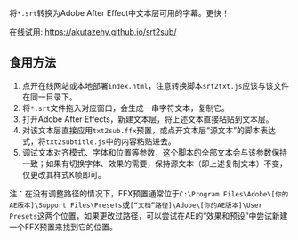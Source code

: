 将`*.srt`转换为Adobe After Effect中文本层可用的字幕。更快！

在线试用: https://akutazehy.github.io/srt2sub/

## 食用方法

1. 点开在线网站或本地部署`index.html`，注意转换脚本`srt2txt.js`应该与该文件在同一目录下。
2. 将`*.srt`文件拖入对应窗口，会生成一串字符文本，复制它。
3. 打开Adobe After Effects，新建文本层，将上述文本直接粘贴到文本层。
4. 对该文本层直接应用`txt2sub.ffx`预置，或点开文本层“源文本”的脚本表达式，将`txt2subtitle.js`中的内容粘贴进去。
5. 调试文本对齐模式、字体和位置等参数，这个脚本的全部文本会与该参数保持一致；如果有切换字体、效果的需要，保持源文本（即上述复制文本）不变，仅更改其样式K帧即可。

注：在没有调整路径的情况下，FFX预置通常位于`C:\Program Files\Adobe\[你的AE版本]\Support Files\Presets`或`[“文档”路径]\Adobe\[你的AE版本]\User Presets`这两个位置，如果更改过路径，可以尝试在AE的“效果和预设”中尝试新建一个FFX预置来找到它的位置。

